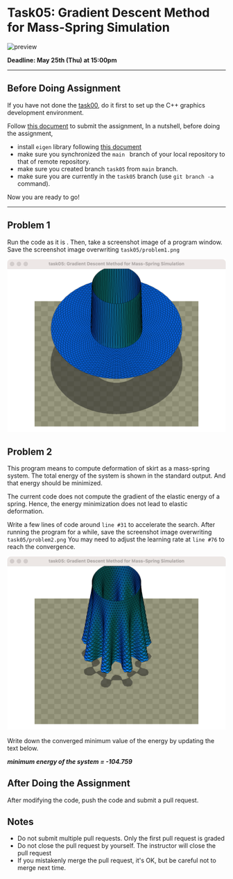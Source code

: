 # Task05: Gradient Descent Method for Mass-Spring Simulation

![preview](preview.png)

**Deadline: May 25th (Thu) at 15:00pm**

----

## Before Doing Assignment

If you have not done the [task00](../task00), do it first to set up the C++ graphics development environment.

Follow [this document](../doc/submit.md) to submit the assignment, In a nutshell, before doing the assignment,

- install `eigen` library following  [this document](../doc/setup_eigen.md)
- make sure you synchronized the `main ` branch of your local repository  to that of remote repository.
- make sure you created branch `task05` from `main` branch.
- make sure you are currently in the `task05` branch (use `git branch -a` command).

Now you are ready to go!

---

## Problem 1

Run the code as it is . Then, take a screenshot image of a program window. 
Save the screenshot image overwriting `task05/problem1.png`

![problem1](problem1.png)


## Problem 2

This program means to compute deformation of skirt as a mass-spring system. The total energy of the system is shown in the standard output. And that energy should be minimized.

The current code does not compute the gradient of the elastic energy of a spring. 
Hence, the energy minimization does not lead to elastic deformation.      

Write a few lines of code around `line #31` to accelerate the search. After running the program for a while, save the screenshot image overwriting `task05/problem2.png`
You may need to adjust the learning rate at `line #76` to reach the convergence. 

![problem2](problem2.png)

Write down the converged minimum value of the energy by updating the text below.

***minimum energy of the system = -104.759***


## After Doing the Assignment

After modifying the code, push the code and submit a pull request.




## Notes

- Do not submit multiple pull requests. Only the first pull request is graded
- Do not close the pull request by yourself. The instructor will close the pull request
- If you mistakenly merge the pull request, it's OK, but be careful not to merge next time. 
